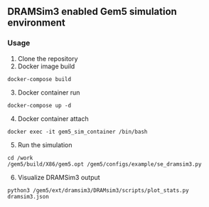 ## DRAMSim3 enabled Gem5 simulation environment

### Usage

1. Clone the repository
2. Docker image build
```
docker-compose build
```

3. Docker container run
```
docker-compose up -d
```

4. Docker container attach
```
docker exec -it gem5_sim_container /bin/bash
```

5. Run the simulation
```
cd /work
/gem5/build/X86/gem5.opt /gem5/configs/example/se_dramsim3.py
```

6. Visualize DRAMSim3 output
```
python3 /gem5/ext/dramsim3/DRAMsim3/scripts/plot_stats.py dramsim3.json
```